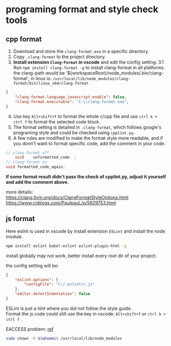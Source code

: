 # programing format and style check tools
## cpp format

1. Download and store the `clang-format.exe` in a specific directory.
2. Copy `.clang-format` to the project directory.
3. **Install extension `Clang-Format` in vscode** and edit the config setting.
3.1 Run `npm install clang-format -g` to install clang-format in all platforms. the clang-path would be '${workspaceRoot}/node_modules/.bin/clang-format', in linux is: `/usr/local/lib/node_modules/clang-format/bin/linux_x64/clang-format`

```json
{
    "clang-format.language.javascript.enable": false,
    "clang-format.executable": "C:\\clang-format.exe",
}
```

4. Use key `Alt+shift+f` to format the whole c/cpp file and use `ctrl k + ctrl f` to format the selected code block.
5. The format setting is detailed in `.clang-format`, which follows google's programing style and could be checked using `cpplint.py`.
6. A few rules are modified to make the format style more readable, and if you donn't want to format specific code, add the comment in your code.

```c
// clang-format off
    void    unformatted_code  ;
// clang-format on
void formatted_code_again;
```
**If some format result didn't pass the check of cpplint.py, adjust it yourself and add the comment above.**  

more details:  
https://clang.llvm.org/docs/ClangFormatStyleOptions.html  
https://www.cnblogs.com/PaulpauL/p/5929753.html  

## js format
Here eslint is used in vscode by install extension `ESLint` and install the node module.

```sh
npm install eslint babel-eslint eslint-plugin-html -g
```

install globally may not work, better install every root dir of your project.

the config setting will be:  
```json
{
    "eslint.options": {
        "configFile": "C:/.eslintrc.js"
    },
    "editor.detectIndentation": false
}
```
ESLint is just a hint where you did not follow the style guide.   
Format the js code could still use the key in vscode: `Alt+shift+f` or `ctrl k + ctrl f` .

EACCESS problem: [ref](https://blog.csdn.net/weixin_43828444/article/details/98661069)

```sh
sudo chown -R $(whoami) /usr/local/lib/node_modules
```

